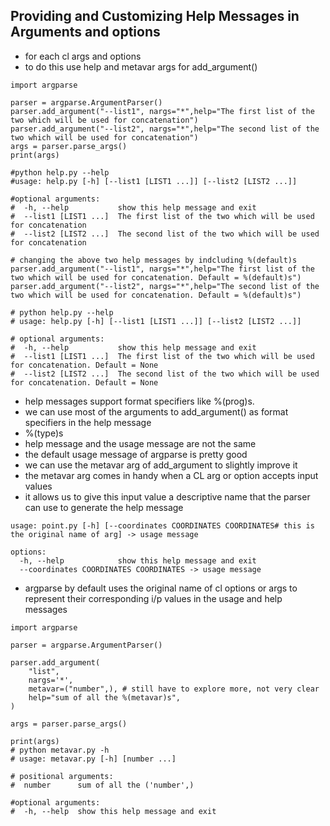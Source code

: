 ## Providing and Customizing Help Messages in Arguments and options  
- for each cl args and options  
- to do this use help and metavar args for add_argument()  
  
```  
import argparse  
  
parser = argparse.ArgumentParser()  
parser.add_argument("--list1", nargs="*",help="The first list of the two which will be used for concatenation")  
parser.add_argument("--list2", nargs="*",help="The second list of the two which will be used for concatenation")  
args = parser.parse_args()  
print(args)  
  
#python help.py --help  
#usage: help.py [-h] [--list1 [LIST1 ...]] [--list2 [LIST2 ...]]  
  
#optional arguments:  
#  -h, --help           show this help message and exit  
#  --list1 [LIST1 ...]  The first list of the two which will be used for concatenation  
#  --list2 [LIST2 ...]  The second list of the two which will be used for concatenation  
```  
```  
# changing the above two help messages by indcluding %(default)s  
parser.add_argument("--list1", nargs="*",help="The first list of the two which will be used for concatenation. Default = %(default)s")  
parser.add_argument("--list2", nargs="*",help="The second list of the two which will be used for concatenation. Default = %(default)s")  
  
# python help.py --help  
# usage: help.py [-h] [--list1 [LIST1 ...]] [--list2 [LIST2 ...]]  
  
# optional arguments:  
#  -h, --help           show this help message and exit  
#  --list1 [LIST1 ...]  The first list of the two which will be used for concatenation. Default = None  
#  --list2 [LIST2 ...]  The second list of the two which will be used for concatenation. Default = None  
```  
  
- help messages support format specifiers like %(prog)s.  
- we can use most of the arguments to add_argument() as format specifiers in the help message  
- %(type)s  
- help message and the usage message are not the same  
- the default usage message of argparse is pretty good  
- we can use the metavar arg of add_argument to slightly improve it  
- the metavar arg comes in handy when a CL arg or option accepts input values  
- it allows us to give this input value a descriptive name that the parser can use to generate the help message  
```  
usage: point.py [-h] [--coordinates COORDINATES COORDINATES# this is the original name of arg] -> usage message  
  
options:  
  -h, --help            show this help message and exit  
  --coordinates COORDINATES COORDINATES -> usage message  
```  
- argparse by default uses the original name of cl options or args to represent their corresponding i/p values in the usage and help messages  
  
```  
import argparse  
  
parser = argparse.ArgumentParser()  
  
parser.add_argument(  
    "list",  
    nargs='*',  
    metavar=("number",), # still have to explore more, not very clear  
    help="sum of all the %(metavar)s",  
)  
  
args = parser.parse_args()  
  
print(args)  
# python metavar.py -h  
# usage: metavar.py [-h] [number ...]  
  
# positional arguments:  
#  number      sum of all the ('number',)  
  
#optional arguments:  
#  -h, --help  show this help message and exit  
```